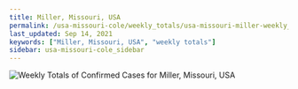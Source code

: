 ```yaml
---
title: Miller, Missouri, USA
permalink: /usa-missouri-cole/weekly_totals/usa-missouri-miller-weekly_totals.html
last_updated: Sep 14, 2021
keywords: ["Miller, Missouri, USA", "weekly totals"]
sidebar: usa-missouri-cole_sidebar
---
```


![Weekly Totals of Confirmed Cases for Miller, Missouri, USA](/covid_tracker/images/graphs/usa-missouri-miller-weekly_totals_graph.png)
